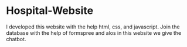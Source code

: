 # Hospital-Website
I developed this website with the help html, css, and javascript. Join the database with the help of formspree and alos in this website we give the chatbot.
